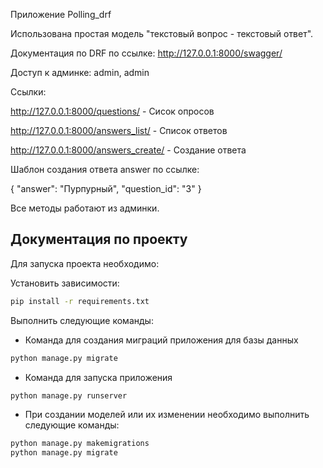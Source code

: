 Приложение Polling_drf

Использована простая модель "текстовый вопрос - текстовый ответ".

Документация по DRF  по ссылке: http://127.0.0.1:8000/swagger/

Доступ к админке: admin, admin

Ссылки:
 
http://127.0.0.1:8000/questions/ - Сисок опросов

http://127.0.0.1:8000/answers_list/ - Список ответов

http://127.0.0.1:8000/answers_create/ - Создание ответа

Шаблон создания ответа answer по ссылке:

{
"answer": "Пурпурный",
"question_id": "3"
}

Все методы работают из админки.

## Документация по проекту

Для запуска проекта необходимо:

Установить зависимости:
```bash
pip install -r requirements.txt
```

Выполнить следующие команды:

* Команда для создания миграций приложения для базы данных
```bash
python manage.py migrate
```

* Команда для запуска приложения
```bash
python manage.py runserver
```

* При создании моделей или их изменении необходимо выполнить следующие команды:
```bash
python manage.py makemigrations
python manage.py migrate
```
